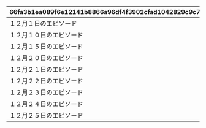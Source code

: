 |66fa3b1ea089f6e12141b8866a96df4f3902cfad1042829c9c7a6b0087724a47|b73430db6536702fba6e4210c8c90c156fb40fd165e4ce1674ff5c7eb96eff9f|301dff7fa84e4e9fdc15f951aff40fe63b7924d86c9d632f0a8811b7b6c792b7|806353a4506afbda46b102dd6a6f30dd457942b85b2c288db4f6de5638feb289|23d89559bc501e9ead5557d3fac244bf34d7a2ec8ecc9400997cfa78314675ba|53d5391b4771a6a48dd3d768e43394457edc374bb46d808758daf3f0b8bdfd64|377dde6854c4e87e8c7d3211f7aa459982afcc62e3d67644cb9a630e4a3a47dd|65330e3d0e0a06e1ab9c7057211633f7436475ae419a3ddf30bb4357f0b357fb|cf8cb369586e5b75041fc6de0112d06eee18f2bc9e69dfb7f6bea3c9485c44b9|c88774b5b62b0484205ad49e2bf007f8f50a92baa1f176097d29421c69b7a744|38471bf98d05ed16a00dc50552ea0728f598c0490bd79ed9f4de125b3b269093|1c445e0c57c2b1a464ef4d945aec53a4a31287d235afab73201404a06c63922f|54946bda5f3aa55fa7cec7e65d0299ff6e14e1ea6d9b9467108b8ae1b42cc1e3|
| --- | --- | --- | --- | --- | --- | --- | --- | --- | --- | --- | --- | --- |
|１２月１日のエピソード|-389|焦りと不安の準備期間|8|35|1|5132061|91002|10132|2023/11/30 12:00:00|220|10161110|0|
|１２月１０日のエピソード|174|チーズが繋ぐ縁|8|35|10|5132062|91002|10132|2023/11/30 12:00:00|8|0|5132061|
|１２月１５日のエピソード|171|刻まれし二つ名|8|35|15|5132063|91002|10132|2023/12/01 5:00:00|-97|0|5132062|
|１２月２０日のエピソード|-355|敏腕プロデューサーは語る|8|35|20|5132064|91002|10132|2023/12/01 5:00:00|-98|0|5132063|
|１２月２１日のエピソード|-364|麗しのお召し物|8|35|21|5132065|91002|10132|2023/12/02 5:00:00|114|0|5132064|
|１２月２２日のエピソード|-222|クリスマスはバラの香り|8|35|22|5132066|91002|10132|2023/12/02 5:00:00|7|0|5132065|
|１２月２３日のエピソード|45|雪解けの予感|8|35|23|5132067|91002|10132|2023/12/02 5:00:00|113|0|5132066|
|１２月２４日のエピソード|-38|思い馳せる聖夜|8|35|24|5132068|91002|10132|2023/12/03 5:00:00|117|0|5132067|
|１２月２５日のエピソード|0|宴の前にて|16|1|25|5132169|9000230|10132|2023/12/03 5:00:00|0|0|5132068|